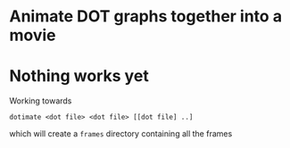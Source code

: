 Animate DOT graphs together into a movie
========================================

Nothing works yet
=================

Working towards

    dotimate <dot file> <dot file> [[dot file] ..]

which will create a `frames` directory containing all the frames

